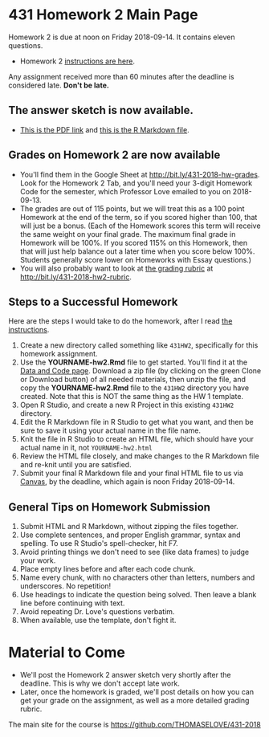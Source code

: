 # 431 Homework 2 Main Page

Homework 2 is due at noon on Friday 2018-09-14. It contains eleven questions.

- Homework 2 [instructions are here](https://github.com/THOMASELOVE/431-2018/blob/master/homework/Homework2/431-2018-hw2.md).

Any assignment received more than 60 minutes after the deadline is considered late. **Don't be late.**

## The answer sketch is now available.

- [This is the PDF link](https://github.com/THOMASELOVE/431-2018/blob/master/homework/Homework2/431-2018-hw2sketch.pdf) and [this is the R Markdown file](https://raw.githubusercontent.com/THOMASELOVE/431-2018/master/homework/Homework2/431-2018-hw2sketch.Rmd). 

## Grades on Homework 2 are now available

- You'll find them in the Google Sheet at http://bit.ly/431-2018-hw-grades. Look for the Homework 2 Tab, and you'll need your 3-digit Homework Code for the semester, which Professor Love emailed to you on 2018-09-13. 
- The grades are out of 115 points, but we will treat this as a 100 point Homework at the end of the term, so if you scored higher than 100, that will just be a bonus. (Each of the Homework scores this term will receive the same weight on your final grade. The maximum final grade in Homework will be 100%. If you scored 115% on this Homework, then that will just help balance out a later time when you score below 100%. Students generally score lower on Homeworks with Essay questions.)
- You will also probably want to look at [the grading rubric](http://bit.ly/431-2018-hw2-rubric) at http://bit.ly/431-2018-hw2-rubric.

## Steps to a Successful Homework

Here are the steps I would take to do the homework, after I read [the instructions](https://github.com/THOMASELOVE/431-2018/blob/master/homework/Homework2/431-2018-hw2.md).

1. Create a new directory called something like `431HW2`, specifically for this homework assignment.
2. Use the **YOURNAME-hw2.Rmd** file to get started. You'll find it at the [Data and Code page](https://github.com/THOMASELOVE/431-2018-data). Download a zip file (by clicking on the green Clone or Download button) of all needed materials, then unzip the file, and copy the **YOURNAME-hw2.Rmd** file to the `431HW2` directory you have created. Note that this is NOT the same thing as the HW 1 template.
3. Open R Studio, and create a new R Project in this existing `431HW2` directory. 
4. Edit the R Markdown file in R Studio to get what you want, and then be sure to save it using your actual name in the file name.
5. Knit the file in R Studio to create an HTML file, which should have your actual name in it, not `YOURNAME-hw2.html`
6. Review the HTML file closely, and make changes to the R Markdown file and re-knit until you are satisfied.
7. Submit your final R Markdown file and your final HTML file to us via [Canvas](https://canvas.case.edu), by the deadline, which again is noon Friday 2018-09-14.

## General Tips on Homework Submission

1. Submit HTML and R Markdown, without zipping the files together.
2. Use complete sentences, and proper English grammar, syntax and spelling. To use R Studio's spell-checker, hit F7.
3. Avoid printing things we don't need to see (like data frames) to judge your work.
4. Place empty lines before and after each code chunk.
5. Name every chunk, with no characters other than letters, numbers and underscores. No repetition!
6. Use headings to indicate the question being solved. Then leave a blank line before continuing with text.
7. Avoid repeating Dr. Love's questions verbatim.
8. When available, use the template, don't fight it.

# Material to Come

- We'll post the Homework 2 answer sketch very shortly after the deadline. This is why we don't accept late work. 
- Later, once the homework is graded, we'll post details on how you can get your grade on the assignment, as well as a more detailed grading rubric.

The main site for the course is https://github.com/THOMASELOVE/431-2018
